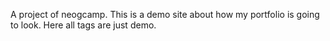 A project of neogcamp.
This is a demo site about how my portfolio is going to look.
Here all tags are just demo.